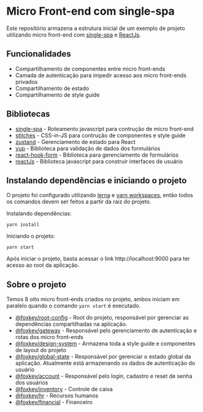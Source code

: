 # Micro Front-end com single-spa

Este repositório armazena a estrutura inicial de um exemplo de projeto utilizando micro front-end com [single-spa](https://single-spa.js.org/) e  [ReactJs](https://reactjs.org/).

## Funcionalidades
- Compartilhamento de componentes entre micro front-ends
- Camada de autenticação para impedir acesso aos micro front-ends privados
- Compartilhamento de estado
- Compartilhamento de style guide

## Bibliotecas
- [single-spa](https://single-spa.js.org/) - Roteamento javascript para contrução de micro front-end
- [stitches](https://stitches.dev/) - CSS-in-JS para contrução de componentes e style guide
- [zustand](https://zustand.surge.sh/) - Gerenciamento de estado para React
- [yup](https://www.npmjs.com/package/yup) - Biblioteca para validação de dados dos formulários
- [react-hook-form](https://react-hook-form.com/) - Biblioteca para gerenciamento de formulários
- [reactJs](https://reactjs.org/) - Biblioteca javascript para construir interfaces de usuário

## Instalando dependências e iniciando o projeto
O projeto foi configurado utilizando [lerna](https://lerna.js.org/) e [yarn workspaces](https://yarnpkg.com/features/workspaces), então todos os comandos devem ser feitos a partir da raiz do projeto.

Instalando dependências:
```shell
yarn install
```
Iniciando o projeto:
```shell
yarn start
```

Após iniciar o projeto, basta acessar o link http://localhost:9000 para ter acesso ao root da aplicação.

## Sobre o projeto
Temos 8 oito micro front-ends criados no projeto, ambos iniciam em paralelo quando o comando `yarn start` é executado.
- [@foxkey/root-config](http://localhost:9000) - Root do projeto, responsável por gerenciar as dependências compartilhadas na aplicação.
- [@foxkey/gateway](http://localhost:9001) - Responsável pelo gerenciamento de autenticação e rotas dos micro front-ends
- [@foxkey/design-system](http://localhost:9002) - Armazena toda a style guide e componentes de layout do projeto
- [@foxkey/global-state](http://localhost:9003) - Responsável por gerenciar o estado global da aplicação. Atualmente está armazenando os dados de autenticação do usuário
- [@foxkey/account](http://localhost:9004) - Responsável pelo login, cadastro e reset de senha dos usuários
- [@foxkey/inventory](http://localhost:9005) - Controle de caixa
- [@foxkey/hr](http://localhost:9006) - Recursos humanos
- [@foxkey/financial](http://localhost:9007) - Financeiro
